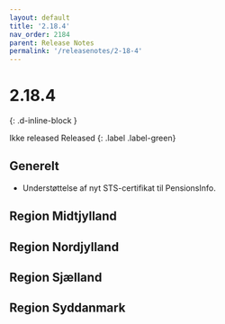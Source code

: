 ```yaml
---
layout: default
title: '2.18.4'
nav_order: 2184
parent: Release Notes
permalink: '/releasenotes/2-18-4'
---
```


# 2.18.4
{: .d-inline-block }

Ikke released
Released
{: .label .label-green}

## Generelt
- Understøttelse af nyt STS-certifikat til PensionsInfo.

## Region Midtjylland

## Region Nordjylland
  
## Region Sjælland

## Region Syddanmark
